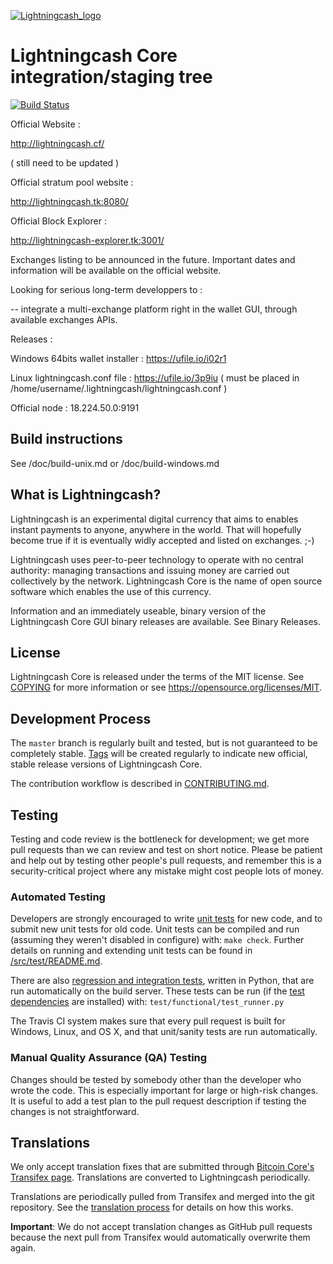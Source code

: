
<a href="https://imgbb.com/"><img src="https://image.ibb.co/czB4ge/Lightningcash_logo.png" alt="Lightningcash_logo" border="0"></a>





Lightningcash Core integration/staging tree
=====================================

[![Build Status](https://travis-ci.org/MerlinMagic2018/lightningcash.svg?branch=master)](https://travis-ci.org/MerlinMagic2018/lightningcash)

Official Website :

http://lightningcash.cf/

( still need to be updated )


Official stratum pool website :

http://lightningcash.tk:8080/

Official Block Explorer :

http://lightningcash-explorer.tk:3001/




Exchanges listing to be announced in the future. Important dates and information will be available on the official website.


Looking for serious long-term developpers to :

-- integrate a multi-exchange platform right in the wallet GUI, through available exchanges APIs.


Releases : 

Windows 64bits wallet installer : https://ufile.io/i02r1

Linux lightningcash.conf file : https://ufile.io/3p9iu 
( must be placed in /home/username/.lightningcash/lightningcash.conf )

Official node : 18.224.50.0:9191



Build instructions
----------------

See /doc/build-unix.md
or /doc/build-windows.md

What is Lightningcash?
----------------

Lightningcash is an experimental digital currency that aims to enables instant payments to
anyone, anywhere in the world. That will hopefully become true if it is eventually widly accepted and listed on exchanges. ;-) 

Lightningcash uses peer-to-peer technology to operate
with no central authority: managing transactions and issuing money are carried
out collectively by the network. Lightningcash Core is the name of open source
software which enables the use of this currency.

Information and an immediately useable, binary version of
the Lightningcash Core GUI binary releases are available. See Binary Releases.

License
-------

Lightningcash Core is released under the terms of the MIT license. See [COPYING](COPYING) for more
information or see https://opensource.org/licenses/MIT.

Development Process
-------------------

The `master` branch is regularly built and tested, but is not guaranteed to be
completely stable. [Tags](https://github.com/MerlinMagic2018/lightningcash/tags) will be created
regularly to indicate new official, stable release versions of Lightningcash Core.

The contribution workflow is described in [CONTRIBUTING.md](CONTRIBUTING.md).



Testing
-------

Testing and code review is the bottleneck for development; we get more pull
requests than we can review and test on short notice. Please be patient and help out by testing
other people's pull requests, and remember this is a security-critical project where any mistake might cost people
lots of money.

### Automated Testing

Developers are strongly encouraged to write [unit tests](src/test/README.md) for new code, and to
submit new unit tests for old code. Unit tests can be compiled and run
(assuming they weren't disabled in configure) with: `make check`. Further details on running
and extending unit tests can be found in [/src/test/README.md](/src/test/README.md).

There are also [regression and integration tests](/test), written
in Python, that are run automatically on the build server.
These tests can be run (if the [test dependencies](/test) are installed) with: `test/functional/test_runner.py`

The Travis CI system makes sure that every pull request is built for Windows, Linux, and OS X, and that unit/sanity tests are run automatically.

### Manual Quality Assurance (QA) Testing

Changes should be tested by somebody other than the developer who wrote the
code. This is especially important for large or high-risk changes. It is useful
to add a test plan to the pull request description if testing the changes is
not straightforward.

Translations
------------

We only accept translation fixes that are submitted through [Bitcoin Core's Transifex page](https://www.transifex.com/projects/p/bitcoin/).
Translations are converted to Lightningcash periodically.

Translations are periodically pulled from Transifex and merged into the git repository. See the
[translation process](doc/translation_process.md) for details on how this works.

**Important**: We do not accept translation changes as GitHub pull requests because the next
pull from Transifex would automatically overwrite them again.
